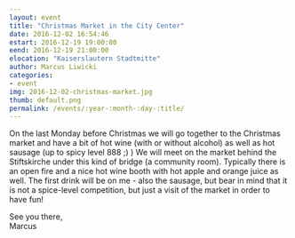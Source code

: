 ```yaml
---
layout: event
title: "Christmas Market in the City Center"
date: 2016-12-02 16:54:46
estart: 2016-12-19 19:00:00
eend: 2016-12-19 21:00:00
elocation: "Kaiserslautern Stadtmitte"
author: Marcus Liwicki
categories:
- event
img: 2016-12-02-christmas-market.jpg
thumb: default.png
permalink: /events/:year-:month-:day-:title/
---
```


On the last Monday before Christmas we will go together to the Christmas market and have a bit of hot wine (with or without alcohol) as well as hot sausage (up to spicy level 888 ;) ) We will meet on the market behind the Stiftskirche under this kind of bridge (a community room). Typically there is an open fire and a nice hot wine booth with hot apple and orange juice as well. The first drink will be on me - also the sausage, but bear in mind that it is not a spice-level competition, but just a visit of the market in order to have fun!

See you there, <br>
Marcus

